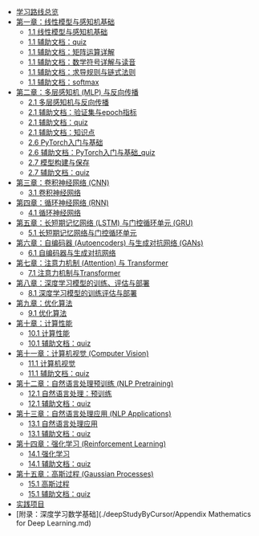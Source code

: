 * [学习路线总览](./deepStudyByCursor/学习路线.md)
* [第一章：线性模型与感知机基础]()
  * [1.1 线性模型与感知机基础](./deepStudyByCursor/01_Perceptron/线性模型与感知机基础.md)
  * [1.1 辅助文档：quiz](./deepStudyByCursor/01_Perceptron/quiz.md)
  * [1.1 辅助文档：矩阵运算详解](./deepStudyByCursor/01_Perceptron/矩阵运算详解.md)
  * [1.1 辅助文档：数学符号详解与读音](./deepStudyByCursor/01_Perceptron/数学符号详解与读音.md)
  * [1.1 辅助文档：求导规则与链式法则](./deepStudyByCursor/01_Perceptron/求导规则与链式法则.md)
  * [1.1 辅助文档：softmax](./deepStudyByCursor/01_Perceptron/softmax.md)
* [第二章：多层感知机 (MLP) 与反向传播]()
  * [2.1 多层感知机与反向传播](./deepStudyByCursor/02_MLP_Backpropagation/多层感知机与反向传播.md)
  * [2.1 辅助文档：验证集与epoch指标](./deepStudyByCursor/02_MLP_Backpropagation/验证集与epoch指标.md)
  * [2.1 辅助文档：quiz](./deepStudyByCursor/02_MLP_Backpropagation/quiz.md)
  * [2.1 辅助文档：知识点](./deepStudyByCursor/02_MLP_Backpropagation/知识点.md)
  * [2.6 PyTorch入门与基础](./deepStudyByCursor/02_MLP_Backpropagation/pytorch/PyTorch入门与基础.md)
  * [2.6 辅助文档：PyTorch入门与基础_quiz](./deepStudyByCursor/02_MLP_Backpropagation/pytorch/PyTorch入门与基础_quiz.md)
  * [2.7 模型构建与保存](./deepStudyByCursor/02_MLP_Backpropagation/模型构建与保存/模型构建与保存.md)
  * [2.7 辅助文档：quiz](./deepStudyByCursor/02_MLP_Backpropagation/模型构建与保存/quiz.md)
* [第三章：卷积神经网络 (CNN)]()
  * [3.1 卷积神经网络](./deepStudyByCursor/03_CNN/卷积神经网络.md)
* [第四章：循环神经网络 (RNN)]()
  * [4.1 循环神经网络](./deepStudyByCursor/04_RNN/循环神经网络.md)
* [第五章：长短期记忆网络 (LSTM) 与门控循环单元 (GRU)]()
  * [5.1 长短期记忆网络与门控循环单元](./deepStudyByCursor/05_LSTM_GRU/长短期记忆网络与门控循环单元.md)
* [第六章：自编码器 (Autoencoders) 与生成对抗网络 (GANs)]()
  * [6.1 自编码器与生成对抗网络](./deepStudyByCursor/06_GenerativeModels/自编码器与生成对抗网络.md)
* [第七章：注意力机制 (Attention) 与 Transformer]()
  * [7.1 注意力机制与Transformer](./deepStudyByCursor/07_Attention_Transformer/注意力机制与Transformer.md)
* [第八章：深度学习模型的训练、评估与部署]()
  * [8.1 深度学习模型的训练评估与部署](./deepStudyByCursor/08_Model_Lifecycle/深度学习模型的训练评估与部署.md)
* [第九章：优化算法]()
  * [9.1 优化算法](deepStudyByCursor/09_Optimization_Algorithms/优化算法.md)
* [第十章：计算性能]()
  * [10.1 计算性能](./deepStudyByCursor/10_Computational_Performance/计算性能.md)
  * [10.1 辅助文档：quiz](./deepStudyByCursor/10_Computational_Performance/quiz.md)
* [第十一章：计算机视觉 (Computer Vision)]()
  * [11.1 计算机视觉](./deepStudyByCursor/11_Computer_Vision/计算机视觉.md)
  * [11.1 辅助文档：quiz](./deepStudyByCursor/11_Computer_Vision/quiz.md)
* [第十二章：自然语言处理预训练 (NLP Pretraining)]()
  * [12.1 自然语言处理：预训练](./deepStudyByCursor/12_NLP_Pretraining/自然语言处理：预训练.md)
  * [12.1 辅助文档：quiz](./deepStudyByCursor/12_NLP_Pretraining/quiz.md)
* [第十三章：自然语言处理应用 (NLP Applications)]()
  * [13.1 自然语言处理应用](./deepStudyByCursor/13_NLP_Applications/自然语言处理应用.md)
  * [13.1 辅助文档：quiz](./deepStudyByCursor/13_NLP_Applications/quiz.md)
* [第十四章：强化学习 (Reinforcement Learning)]()
  * [14.1 强化学习](./deepStudyByCursor/14_Reinforcement_Learning/强化学习.md)
  * [14.1 辅助文档：quiz](./deepStudyByCursor/14_Reinforcement_Learning/quiz.md)
* [第十五章：高斯过程 (Gaussian Processes)]()
  * [15.1 高斯过程](./deepStudyByCursor/15_Gaussian_Processes/高斯过程.md)
  * [15.1 辅助文档：quiz](./deepStudyByCursor/15_Gaussian_Processes/quiz.md)
* [实践项目](deepStudyByCursor/project/自编码器与生成对抗网络实践项目)
* [附录：深度学习数学基础](./deepStudyByCursor/Appendix Mathematics for Deep Learning.md)

